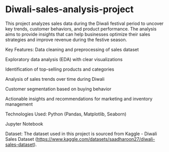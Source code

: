 # Diwali-sales-analysis-project
This project analyzes sales data during the Diwali festival period to uncover key trends, customer behaviors, and product performance. The analysis aims to provide insights that can help businesses optimize their sales strategies and improve revenue during the festive season.

Key Features:
Data cleaning and preprocessing of sales dataset

Exploratory data analysis (EDA) with clear visualizations

Identification of top-selling products and categories

Analysis of sales trends over time during Diwali

Customer segmentation based on buying behavior

Actionable insights and recommendations for marketing and inventory management

Technologies Used:
Python (Pandas, Matplotlib, Seaborn)

Jupyter Notebook

Dataset:
The dataset used in this project is sourced from Kaggle - Diwali Sales Dataset (https://www.kaggle.com/datasets/saadharoon27/diwali-sales-dataset).

